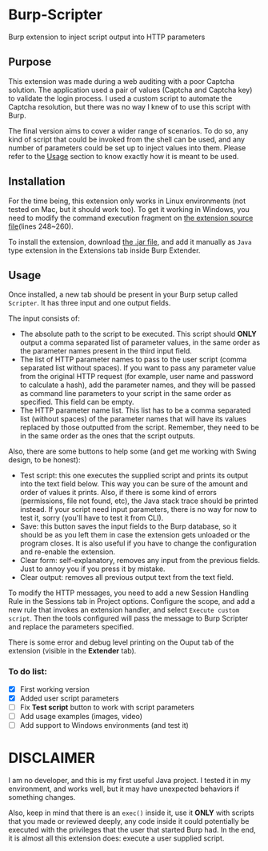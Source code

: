 # Burp-Scripter
Burp extension to inject script output into HTTP parameters

## Purpose
This extension was made during a web auditing with a poor Captcha solution. The application used a pair of values (Captcha and Captcha key) to validate the login process. I used a custom script to automate the Captcha resolution, but there was no way I knew of to use this script with Burp.

The final version aims to cover a wider range of scenarios. To do so, any kind of script that could be invoked from the shell can be used, and any number of parameters could be set up to inject values into them. Please refer to the [Usage](https://github.com/3riatarka/Burp-Scripter#usage) section to know exactly how it is meant to be used.

## Installation
For the time being, this extension only works in Linux environments (not tested on Mac, but it should work too). To get it working in Windows, you need to modify the command execution fragment on [the extension source file](src/burp/BurpExtender.java)(lines 248~260).

To install the extension, download [the .jar file](build/Burp-Scripter.jar), and add it manually as `Java` type extension in the Extensions tab inside Burp Extender.

## Usage
Once installed, a new tab should be present in your Burp setup called `Scripter`. It has three input and one output fields. 

The input consists of: 
  - The absolute path to the script to be executed. This script should __ONLY__ output a comma separated list of parameter values, in the same order as the parameter names present in the third input field.
  - The list of HTTP parameter names to pass to the user script (comma separated list without spaces). If you want to pass any parameter value from the original HTTP request (for example, user name and password to calculate a hash), add the parameter names, and they will be passed as command line parameters to your script in the same order as specified. This field can be empty.
  - The HTTP parameter name list. This list has to be a comma separated list (without spaces) of the parameter names that will have its values replaced by those outputted from the script. Remember, they need to be in the same order as the ones that the script outputs.

Also, there are some buttons to help some (and get me working with Swing design, to be honest):
  - Test script: this one executes the supplied script and prints its output into the text field below. This way you can be sure of the amount and order of values it prints. Also, if there is some kind of errors (permissions, file not found, etc), the Java stack trace should be printed instead. If your script need input parameters, there is no way for now to test it, sorry (you'll have to test it from CLI).
  - Save: this button saves the input fields to the Burp database, so it should be as you left them in case the extension gets unloaded or the program closes. It is also useful if you have to change the configuration and re-enable the extension. 
  - Clear form: self-explanatory, removes any input from the previous fields. Just to annoy you if you press it by mistake.
  - Clear output: removes all previous output text from the text field.

To modify the HTTP messages, you need to add a new Session Handling Rule in the Sessions tab in Project options. Configure the scope, and add a new rule that invokes an extension handler, and select `Execute custom script`. Then the tools configured will pass the message to Burp Scripter and replace the parameters specified.

There is some error and debug level printing on the Ouput tab of the extension (visible in the __Extender__ tab).

### To do list:
 - [x] First working version
 - [x] Added user script parameters
 - [ ] Fix __Test script__ button to work with script parameters
 - [ ] Add usage examples (images, video)
 - [ ] Add support to Windows environments (and test it)

# DISCLAIMER
I am no developer, and this is my first useful Java project. I tested it in my environment, and works well, but it may have unexpected behaviors if something changes.

Also, keep in mind that there is an `exec()` inside it, use it **ONLY** with scripts that you made or reviewed deeply, any code inside it could potentially be executed with the privileges that the user that started Burp had. In the end, it is almost all this extension does: execute a user supplied script.

